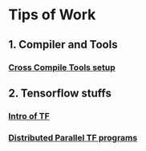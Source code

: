 # Tips of Work
##
 

## 1. Compiler and Tools
 
### [Cross Compile Tools setup](https://github.com/xingjinglu/WorkToolTips/blob/master/Cross-Compile-for-ARM-Mali.md)



## 2. Tensorflow stuffs

### [Intro of TF](https://github.com/xingjinglu/WorkToolTips/blob/master/tf_getstarted.md)
### [Distributed Parallel TF programs](https://github.com/xingjinglu/WorkToolTips/blob/master/distributed_tf.md)
